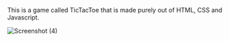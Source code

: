 This is a game called TicTacToe that is made purely out of HTML, CSS and Javascript.

![Screenshot (4)](https://user-images.githubusercontent.com/115408879/194777188-715f8cbb-99b4-4792-99dd-637f92d70837.png)
